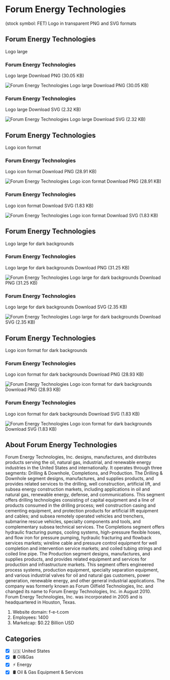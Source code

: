 # Forum Energy Technologies
 (stock symbol: FET) Logo in transparent PNG and SVG formats

## Forum Energy Technologies
 Logo large

### Forum Energy Technologies
 Logo large Download PNG (30.05 KB)

![Forum Energy Technologies
 Logo large Download PNG (30.05 KB)](/img/orig/FET_BIG-52d23f94.png)

### Forum Energy Technologies
 Logo large Download SVG (2.32 KB)

![Forum Energy Technologies
 Logo large Download SVG (2.32 KB)](/img/orig/FET_BIG-ad92dabc.svg)

## Forum Energy Technologies
 Logo icon format

### Forum Energy Technologies
 Logo icon format Download PNG (28.91 KB)

![Forum Energy Technologies
 Logo icon format Download PNG (28.91 KB)](/img/orig/FET-9306dac3.png)

### Forum Energy Technologies
 Logo icon format Download SVG (1.83 KB)

![Forum Energy Technologies
 Logo icon format Download SVG (1.83 KB)](/img/orig/FET-f5622fcb.svg)

## Forum Energy Technologies
 Logo large for dark backgrounds

### Forum Energy Technologies
 Logo large for dark backgrounds Download PNG (31.25 KB)

![Forum Energy Technologies
 Logo large for dark backgrounds Download PNG (31.25 KB)](/img/orig/FET_BIG.D-d82ce2ac.png)

### Forum Energy Technologies
 Logo large for dark backgrounds Download SVG (2.35 KB)

![Forum Energy Technologies
 Logo large for dark backgrounds Download SVG (2.35 KB)](/img/orig/FET_BIG.D-f710171f.svg)

## Forum Energy Technologies
 Logo icon format for dark backgrounds

### Forum Energy Technologies
 Logo icon format for dark backgrounds Download PNG (28.93 KB)

![Forum Energy Technologies
 Logo icon format for dark backgrounds Download PNG (28.93 KB)](/img/orig/FET.D-7193662d.png)

### Forum Energy Technologies
 Logo icon format for dark backgrounds Download SVG (1.83 KB)

![Forum Energy Technologies
 Logo icon format for dark backgrounds Download SVG (1.83 KB)](/img/orig/FET.D-b91d9c4b.svg)

## About Forum Energy Technologies


Forum Energy Technologies, Inc. designs, manufactures, and distributes products serving the oil, natural gas, industrial, and renewable energy industries in the United States and internationally. It operates through three segments: Drilling & Downhole, Completions, and Production. The Drilling & Downhole segment designs, manufactures, and supplies products, and provides related services to the drilling, well construction, artificial lift, and subsea energy construction markets, including applications in oil and natural gas, renewable energy, defense, and communications. This segment offers drilling technologies consisting of capital equipment and a line of products consumed in the drilling process; well construction casing and cementing equipment, and protection products for artificial lift equipment and cables; and subsea remotely operated vehicles and trenchers, submarine rescue vehicles, specialty components and tools, and complementary subsea technical services. The Completions segment offers hydraulic fracturing pumps, cooling systems, high-pressure flexible hoses, and flow iron for pressure pumping, hydraulic fracturing and flowback services markets; wireline cable and pressure control equipment for well completion and intervention service markets; and coiled tubing strings and coiled line pipe. The Production segment designs, manufactures, and supplies products, and provides related equipment and services for production and infrastructure markets. This segment offers engineered process systems, production equipment, specialty separation equipment, and various industrial valves for oil and natural gas customers, power generation, renewable energy, and other general industrial applications. The company was formerly known as Forum Oilfield Technologies, Inc. and changed its name to Forum Energy Technologies, Inc. in August 2010. Forum Energy Technologies, Inc. was incorporated in 2005 and is headquartered in Houston, Texas.

1. Website domain: f-e-t.com
2. Employees: 1400
3. Marketcap: $0.22 Billion USD


## Categories
- [x] 🇺🇸 United States
- [x] 🛢 Oil&Gas
- [x] ⚡ Energy
- [x] 🛢️ Oil & Gas Equipment & Services

